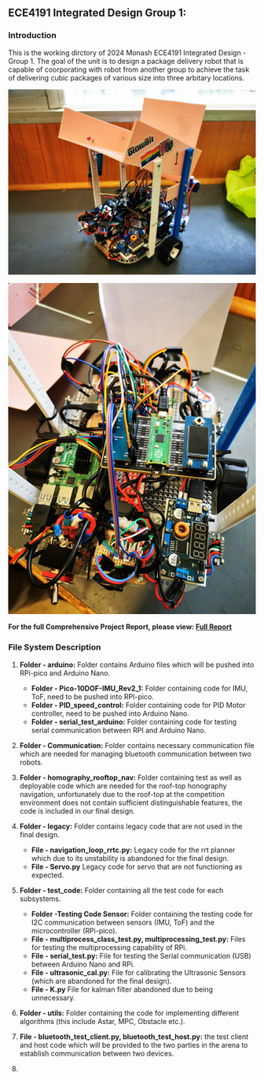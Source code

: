 ## ECE4191 Integrated Design Group 1:
### Introduction
This is the working dirctory of 2024 Monash ECE4191 Integrated Design - Group 1. The goal of the unit is to design a package delivery robot that is capable of coorporating with robot from another group to achieve the task of delivering cubic packages of various size into three arbitary locations. 

![Final Assembly](https://github.com/jong0052/ECE4191Group1/blob/main/readmeimages/0_full_assembly.PNG )

![Electrical System](https://github.com/jong0052/ECE4191Group1/blob/main/readmeimages/1_electrical_system.jpg)

**For the full Comprehensive Project Report, please view: [Full Report](https://github.com/jong0052/ECE4191Group1/blob/main/ECE4191_Team_1_Final_Report.pdf)**

### File System Description

1. **Folder - arduino:**  Folder contains Arduino files which will be pushed into RPi-pico and Arduino Nano.
    - **Folder - Pico-10DOF-IMU_Rev2_1:** Folder containing code for IMU, ToF, need to be pushed into RPI-pico.
    - **Folder - PID_speed_control:** Folder containing code for PID Motor controller, need to be pushed into Arduino Nano.
    - **Folder - serial_test_arduino:** Folder containing code for testing serial communication between RPI and Arduino Nano.

2. **Folder - Communication:** Folder contains necessary communication file which are needed for managing bluetooth communication between two robots. 

3. **Folder - homography_rooftop_nav:** Folder containing test as well as deployable code which are needed for the roof-top honography navigation, unfortunately due to the roof-top at the competition environment does not contain sufficient distinguishable features, the code is included in our final design. 

4. **Folder - legacy:** Folder contains legacy code that are not used in the final design.
    - **File - navigation_loop_rrtc.py:** Legacy code for the rrt planner which due to its unstability is abandoned for the final design. 
    - **File - Servo.py** Legacy code for servo that are not functioning as expected. 

5. **Folder - test_code:** Folder containing all the test code for each subsystems. 
    - **Folder -Testing Code Sensor:** Folder containing the testing code for I2C communication between sensors (IMU, ToF) and the microcontroller (RPi-pico).
    - **File - multiprocess_class_test.py, multiprocessing_test.py:** Files for testing the multiprocessing capability of RPi. 
    - **File - serial_test.py:** File for testing the Serial communication (USB) between Arduino Nano and RPi.
    - **File - ultrasonic_cal.py:** File for calibrating the Ultrasonic Sensors (which are abandoned for the final design).
    - **File - K.py** File for kalman filter abandoned due to being unnecessary.

6. **Folder - utils:** Folder containing the code for implementing different algorithms (this include Astar, MPC, Obstacle etc.).

7. **File - bluetooth_test_client.py, bluetooth_test_host.py:** the test client and host code which will be provided to the two parties in the arena to establish communication between two devices. 

8. 

